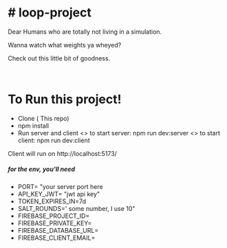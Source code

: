 <h1>
# loop-project
</h1>

<p >

Dear Humans who are totally not living in a simulation.

Wanna watch what weights ya wheyed?

Check out this little bit of goodness.

</p>
<br/>

<h1>
To Run this project!
</h1>

<ul>
  <li>Clone ( This repo) </li>
  <li>npm install</li>
  <li> Run server and client
       <> to start server: npm run dev:server
       <> to start client: npm run dev:client</li>
</ul>

<p> Client will run on  http://localhost:5173/ </p>

<h5>for the env, you'll need </h5>

<ul>
<li>PORT= "your server port here</li>
<li>API_KEY_JWT= "jwt api key"</li>

<li>TOKEN_EXPIRES_IN=7d </li>
<li>SALT_ROUNDS=' some number, I use 10"</li>
<li>FIREBASE_PROJECT_ID= </li>
<li>FIREBASE_PRIVATE_KEY=</li>
<li>FIREBASE_DATABASE_URL=</li>
<li>FIREBASE_CLIENT_EMAIL=</li>

</ul>
